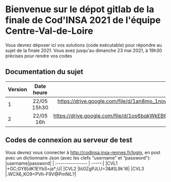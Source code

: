 # Bienvenue sur le dépot gitlab de la finale de Cod'INSA 2021 de l'équipe Centre-Val-de-Loire
Vous devrez déposer ici vos solutions (code exécutable) pour répondre au sujet de la finale 2021. Vous avez jusqu'au dimanche 23 mai 2021, à 19h30 précises pour rendre vos codes

## Documentation du sujet
|Version | Date heure     |lien      |
| :--------------- |:---------------:| -----:|
| 1 |22/05 15h30    |https://drive.google.com/file/d/1an8mo_1nowGP6dou8U79EBBnEiIj4bUR/view?usp=sharing |
| 2 |22/05 16h|https://drive.google.com/file/d/1os6bqkWkEB67eXL8NOBMDI6xvpJ8dyR8/view?usp=sharing|

## Codes de connexion au serveur de test
Vous devrez vous connecter à http://codinsa.insa-rennes.fr/login, en post avec un dictionnaire Json (avec les clefs “username” et “password”):
|username|password|
| :--------------- | -----:|
|CVL1 |+GC;GY8]dK1EYbS=ja*;U|
|CVL2 |b\\0ZgPJLU=3&#]L9k'l6|
|CVL3 |.WCX6_KO9<PVh-F9V@PmNlL?|
